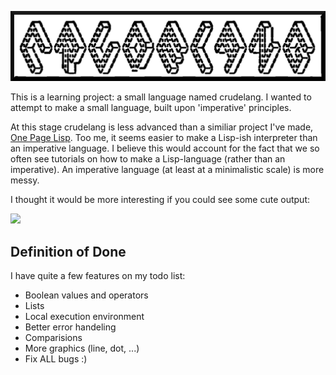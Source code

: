 ![](crudelang.png)

This is a learning project: a small language named crudelang.
I wanted to attempt to make a small language, built upon 'imperative' principles.

At this stage crudelang is less advanced than a similiar project
I've made, [One Page Lisp](https://github.com/bergsans/one-page-lisp). Too me,
it seems easier to make a Lisp-ish interpreter than an imperative language.
I believe this would account for the fact that we so often see tutorials on how to make
a Lisp-language (rather than an imperative). An imperative language (at least
at a minimalistic scale) is more messy.

I thought it would be more interesting if you could see some cute output:

![](screenshot.png)


## Definition of Done

I have quite a few features on my todo list:

* Boolean values and operators
* Lists
* Local execution environment
* Better error handeling
* Comparisions
* More graphics (line, dot, ...)
* Fix ALL bugs :)


